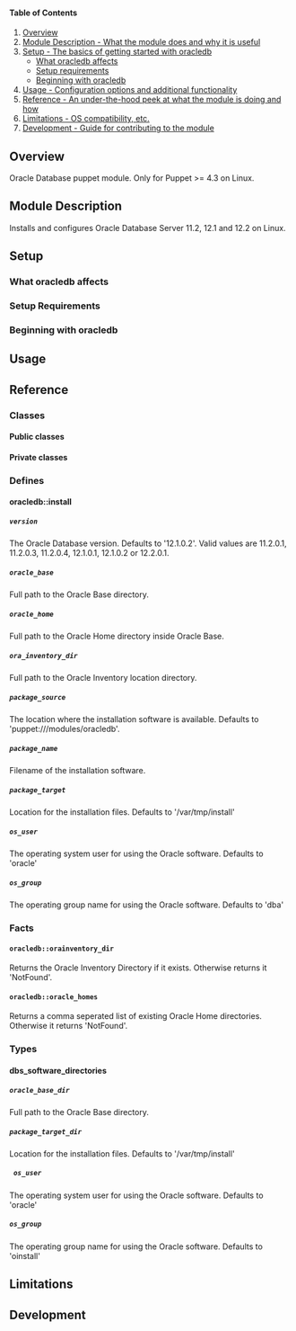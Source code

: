 #### Table of Contents

1. [Overview](#overview)
2. [Module Description - What the module does and why it is useful](#module-description)
3. [Setup - The basics of getting started with oracledb](#setup)
    * [What oracledb affects](#what-oracledb-affects)
    * [Setup requirements](#setup-requirements)
    * [Beginning with oracledb](#beginning-with-oracledb)
4. [Usage - Configuration options and additional functionality](#usage)
5. [Reference - An under-the-hood peek at what the module is doing and how](#reference)
6. [Limitations - OS compatibility, etc.](#limitations)
7. [Development - Guide for contributing to the module](#development)

## Overview
Oracle Database puppet module. Only for Puppet >= 4.3 on Linux.

## Module Description
Installs and configures Oracle Database Server 11.2, 12.1 and 12.2 on Linux.

## Setup

### What oracledb affects

### Setup Requirements

### Beginning with oracledb

## Usage

## Reference

### Classes

#### Public classes

#### Private classes

### Defines

#### oracledb::install

##### `version`
The Oracle Database version. Defaults to '12.1.0.2'.
Valid values are 11.2.0.1, 11.2.0.3, 11.2.0.4, 12.1.0.1, 12.1.0.2 or 12.2.0.1.

##### `oracle_base`
Full path to the Oracle Base directory.

##### `oracle_home`
Full path to the Oracle Home directory inside Oracle Base.

##### `ora_inventory_dir`
Full path to the Oracle Inventory location directory.

##### `package_source`
The location where the installation software is available. Defaults to 'puppet:///modules/oracledb'.

##### `package_name`
Filename of the installation software.

##### `package_target`
Location for the installation files. Defaults to '/var/tmp/install'

##### `os_user`
The operating system user for using the Oracle software. Defaults to 'oracle'

##### `os_group`
The operating group name for using the Oracle software. Defaults to 'dba'

### Facts

#### `oracledb::orainventory_dir`
Returns the Oracle Inventory Directory if it exists. Otherwise returns it 'NotFound'.

#### `oracledb::oracle_homes`
Returns a comma seperated list of existing Oracle Home directories. Otherwise it returns 'NotFound'.

### Types

#### dbs_software_directories

##### `oracle_base_dir`
Full path to the Oracle Base directory.

##### `package_target_dir`
Location for the installation files. Defaults to '/var/tmp/install'

##### ` os_user`
The operating system user for using the Oracle software. Defaults to 'oracle'

##### `os_group`
The operating group name for using the Oracle software. Defaults to 'oinstall'

## Limitations

## Development

